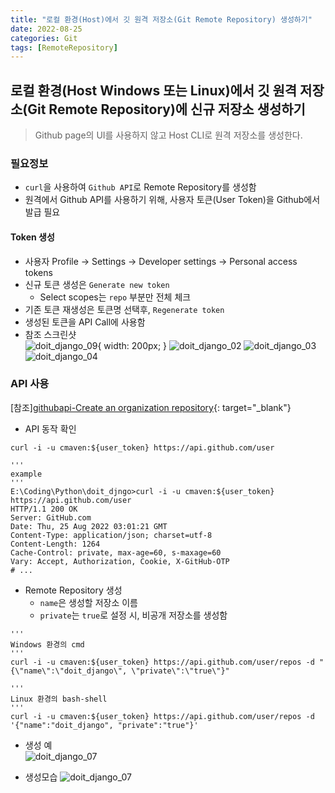 ```yaml
---
title: "로컬 환경(Host)에서 깃 원격 저장소(Git Remote Repository) 생성하기"
date: 2022-08-25
categories: Git
tags: [RemoteRepository]
---
```


로컬 환경(Host Windows 또는 Linux)에서 깃 원격 저장소(Git Remote Repository)에 신규 저장소 생성하기
------

> Github page의 UI를 사용하지 않고 Host CLI로 원격 저장소를 생성한다.

### 필요정보

- `curl`을 사용하여 `Github API`로 Remote Repository를 생성함
- 원격에서 Github API를 사용하기 위해, 사용자 토큰(User Token)을 Github에서 발급 필요  

#### Token 생성  
- 사용자 Profile → Settings → Developer settings → Personal access tokens  
- 신규 토큰 생성은 `Generate new token`
  - Select scopes는 `repo` 부분만 전체 체크
- 기존 토큰 재생성은 토큰명 선택후, `Regenerate token`  
- 생성된 토큰을 API Call에 사용함
- 참조 스크린샷  
  ![doit_django_09](https://user-images.githubusercontent.com/76153041/186601949-d98457be-e591-4cd0-88ba-d1b5afbcdcb3.png){ width: 200px; }
  ![doit_django_02](https://user-images.githubusercontent.com/76153041/186601994-d07dbb55-5450-443e-9862-2e62249a0a4d.png)
  ![doit_django_03](https://user-images.githubusercontent.com/76153041/186602003-bb8e12d7-deb6-463b-a97a-c3a348a4572f.png)
  ![doit_django_04](https://user-images.githubusercontent.com/76153041/186602019-ec0fa3f2-2ecb-4ee7-9fa4-9c0f6f83ce3a.png)


### API 사용  
[참조][githubapi-Create an organization repository](https://docs.github.com/en/rest/repos/repos#create-an-organization-repository){: target="_blank"}   

- API 동작 확인  

```shell
curl -i -u cmaven:${user_token} https://api.github.com/user

'''
example
'''
E:\Coding\Python\doit_djngo>curl -i -u cmaven:${user_token} https://api.github.com/user
HTTP/1.1 200 OK
Server: GitHub.com
Date: Thu, 25 Aug 2022 03:01:21 GMT
Content-Type: application/json; charset=utf-8
Content-Length: 1264
Cache-Control: private, max-age=60, s-maxage=60
Vary: Accept, Authorization, Cookie, X-GitHub-OTP
# ...
```  

- Remote Repository 생성
  - `name`은 생성할 저장소 이름
  - `private`는 `true`로 설정 시, 비공개 저장소를 생성함

```shell
'''
Windows 환경의 cmd
'''
curl -i -u cmaven:${user_token} https://api.github.com/user/repos -d "{\"name\":\"doit_django\", \"private\":\"true\"}"

'''
Linux 환경의 bash-shell
'''
curl -i -u cmaven:${user_token} https://api.github.com/user/repos -d '{"name":"doit_django", "private":"true"}'
```  
- 생성 예  
![doit_django_07](https://user-images.githubusercontent.com/76153041/186605224-99d9d71f-70ad-4016-81b9-8f725886ec50.png)

- 생성모습
![doit_django_07](https://user-images.githubusercontent.com/76153041/186604838-32cbd253-9b55-4eb2-b924-b345b6fbeaf0.png)